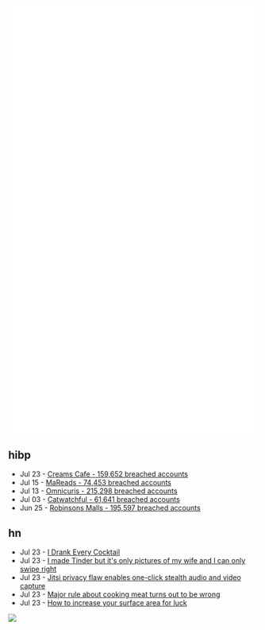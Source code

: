 ![Metrics](https://raw.githubusercontent.com/phixion/phixion/master/metrics.svg)

## hibp

<!--
for https://github.com/phixion/phixion/blob/main/.github/workflows/feeds.yml
-->
<!--START_SECTION:haveibeenpwnd-->
- Jul 23 - [Creams Cafe - 159,652 breached accounts](https://haveibeenpwned.com/Breach/CreamsCafe)
- Jul 15 - [MaReads - 74,453 breached accounts](https://haveibeenpwned.com/Breach/MaReads)
- Jul 13 - [Omnicuris - 215,298 breached accounts](https://haveibeenpwned.com/Breach/Omnicuris)
- Jul 03 - [Catwatchful - 61,641 breached accounts](https://haveibeenpwned.com/Breach/Catwatchful)
- Jun 25 - [Robinsons Malls - 195,597 breached accounts](https://haveibeenpwned.com/Breach/RobinsonsMalls)
<!--END_SECTION:haveibeenpwnd-->

## hn

<!--
for https://github.com/phixion/phixion/blob/main/.github/workflows/feeds.yml
-->
<!--START_SECTION:hn-->
- Jul 23 - [I Drank Every Cocktail](https://aaronson.org/blog/i-drank-every-cocktail)
- Jul 23 - [I made Tinder but it's only pictures of my wife and I can only swipe right](https://trytender.app/)
- Jul 23 - [Jitsi privacy flaw enables one-click stealth audio and video capture](https://zimzi.substack.com/p/jitsi-privacy-flaw-that-enables-one)
- Jul 23 - [Major rule about cooking meat turns out to be wrong](https://www.seriouseats.com/meat-resting-science-11776272)
- Jul 23 - [How to increase your surface area for luck](https://usefulfictions.substack.com/p/how-to-increase-your-surface-area)
<!--END_SECTION:hn-->

<!--
for https://yhype.me
-->
![](https://hit.yhype.me/github/profile?user_id=13013670)
